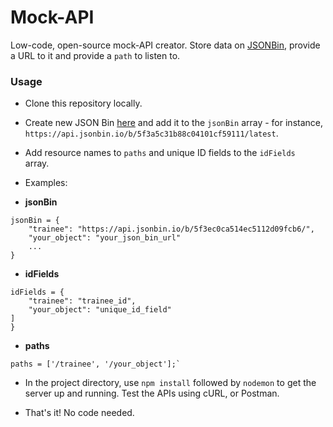 # Mock-API 

Low-code, open-source mock-API creator. Store data on [JSONBin](https://jsonbin.io), provide a URL to it and provide a `path` to listen to.  

### Usage

- Clone this repository locally.
- Create new JSON Bin [here](https://jsonbin.io/) and add it to the `jsonBin` array - for instance, `https://api.jsonbin.io/b/5f3a5c31b88c04101cf59111/latest`.
- Add resource names to `paths` and unique ID fields to the `idFields ` array.

- Examples:

- **jsonBin**
```
jsonBin = {
    "trainee": "https://api.jsonbin.io/b/5f3ec0ca514ec5112d09fcb6/",
    "your_object": "your_json_bin_url" 
    ...
}
```
- **idFields**
```
idFields = {
    "trainee": "trainee_id",
    "your_object": "unique_id_field"
]
}
```

- **paths**

```
paths = ['/trainee', '/your_object'];`
```

- In the project directory, use `npm install` followed by `nodemon` to get the server up and running. Test the APIs using cURL, or Postman.

- That's it! No code needed. 
